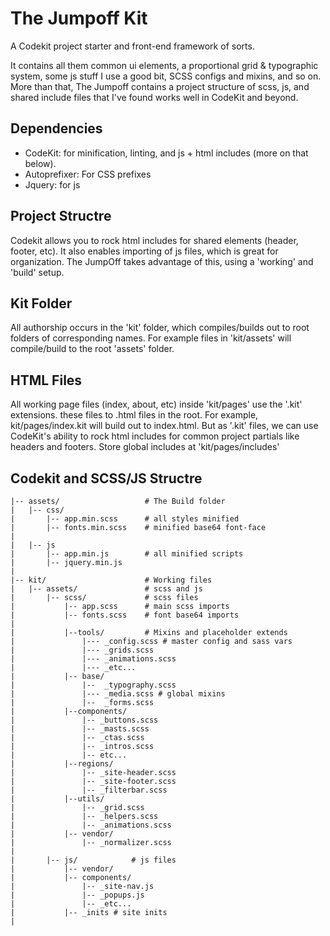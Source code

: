 # The Jumpoff Kit
A Codekit project starter and front-end framework of sorts.

It contains all them common ui elements, a proportional grid & typographic system, some js stuff I use a good bit, SCSS configs and mixins, and so on. More than that, The Jumpoff contains a project structure of scss, js, and shared include files that I've found works well in CodeKit and beyond.


## Dependencies
- CodeKit: for minification, linting, and js + html includes (more on that below).
- Autoprefixer: For CSS prefixes
- Jquery: for js

## Project Structre
Codekit allows you to rock html includes for shared elements (header, footer, etc). It also enables importing of js files, which is great for organization. The JumpOff takes advantage of this, using a 'working' and 'build' setup. 

## Kit Folder
All authorship occurs in the 'kit' folder, which compiles/builds out to root folders of corresponding names. For example files in 'kit/assets' will compile/build to the root 'assets' folder.

## HTML Files
All working page files (index, about, etc) inside 'kit/pages' use the '.kit' extensions. these files to .html files in the root. For example, kit/pages/index.kit will build out to index.html. But as '.kit' files, we can use CodeKit's ability to rock html includes for common project partials like headers and footers. Store global includes at 'kit/pages/includes'


## Codekit and SCSS/JS Structre
```
|-- assets/                   # The Build folder
|   |-- css/      
|       |-- app.min.scss      # all styles minified
|       |-- fonts.min.scss    # minified base64 font-face
|
|   |-- js 
|       |-- app.min.js        # all minified scripts
|       |-- jquery.min.js  
|
|-- kit/                      # Working files
|   |-- assets/               # scss and js
|       |-- scss/             # scss files
|           |-- app.scss      # main scss imports
|           |-- fonts.scss    # font base64 imports
|      
|           |--tools/         # Mixins and placeholder extends 
|               |--- _config.scss # master config and sass vars 
|               |--- _grids.scss 
|               |--- _animations.scss 
|               |--- _etc...
|           |-- base/
|               |--  _typography.scss    
|               |--- _media.scss # global mixins
|               |--  _forms.scss      
|           |--components/  
|               |-- _buttons.scss      
|               |-- _masts.scss    
|               |-- _ctas.scss     
|               |-- _intros.scss  
|               |-- etc...  
|           |--regions/
|               |-- _site-header.scss
|               |-- _site-footer.scss       
|               |-- _filterbar.scss
|           |--utils/
|               |-- _grid.scss      
|               |-- _helpers.scss  
|               |-- _animations.scss   
|           |-- vendor/ 
|               |-- _normalizer.scss 
|
|       |-- js/            # js files
|           |-- vendor/    
|           |-- components/    
|               |-- _site-nav.js   
|               |-- _popups.js
|               |-- _etc...   
|           |-- _inits # site inits 
|
```
